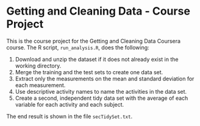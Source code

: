 # Getting and Cleaning Data - Course Project

This is the course project for the Getting and Cleaning Data Coursera course.
The R script, `run_analysis.R`, does the following:

1. Download and unzip the dataset if it does not already exist in the working directory.
2. Merge the training and the test sets to create one data set.
3. Extract only the measurements on the mean and standard deviation for each measurement.
4. Use descriptive activity names to name the activities in the data set.
5. Create a second, independent tidy data set with the average of each variable for each activity and each subject.

The end result is shown in the file `secTidySet.txt`.